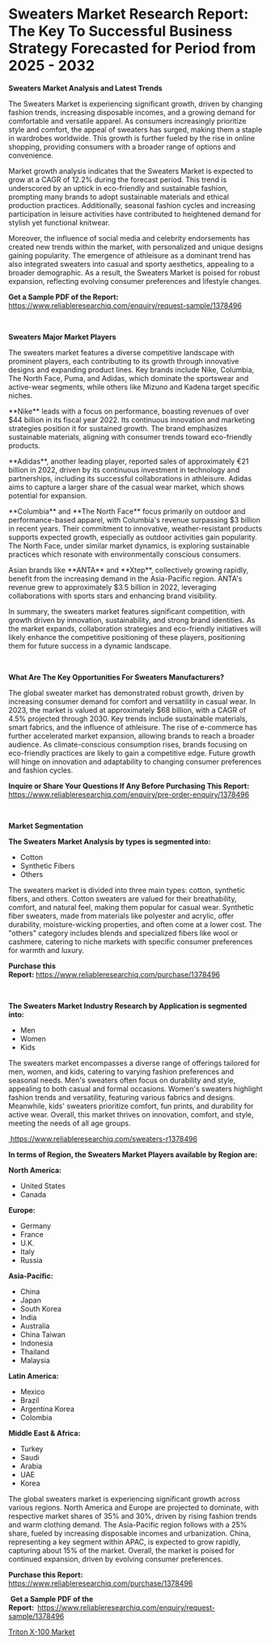 <p><h1>Sweaters Market Research Report: The Key To Successful Business Strategy Forecasted for Period from 2025 - 2032</h1></p><p><strong>Sweaters Market Analysis and Latest Trends</strong></p>
<p><p>The Sweaters Market is experiencing significant growth, driven by changing fashion trends, increasing disposable incomes, and a growing demand for comfortable and versatile apparel. As consumers increasingly prioritize style and comfort, the appeal of sweaters has surged, making them a staple in wardrobes worldwide. This growth is further fueled by the rise in online shopping, providing consumers with a broader range of options and convenience.</p><p>Market growth analysis indicates that the Sweaters Market is expected to grow at a CAGR of 12.2% during the forecast period. This trend is underscored by an uptick in eco-friendly and sustainable fashion, prompting many brands to adopt sustainable materials and ethical production practices. Additionally, seasonal fashion cycles and increasing participation in leisure activities have contributed to heightened demand for stylish yet functional knitwear.</p><p>Moreover, the influence of social media and celebrity endorsements has created new trends within the market, with personalized and unique designs gaining popularity. The emergence of athleisure as a dominant trend has also integrated sweaters into casual and sporty aesthetics, appealing to a broader demographic. As a result, the Sweaters Market is poised for robust expansion, reflecting evolving consumer preferences and lifestyle changes.</p></p>
<p><strong>Get a Sample PDF of the Report:&nbsp;</strong> <a href="https://www.reliableresearchiq.com/enquiry/request-sample/1378496?utm_campaign=1088&utm_medium=2&utm_source=Github&utm_content=ia&utm_term=06022025&utm_id=sweaters">https://www.reliableresearchiq.com/enquiry/request-sample/1378496</a></p>
<p>&nbsp;</p>
<p><strong>Sweaters Major Market Players</strong></p>
<p><p>The sweaters market features a diverse competitive landscape with prominent players, each contributing to its growth through innovative designs and expanding product lines. Key brands include Nike, Columbia, The North Face, Puma, and Adidas, which dominate the sportswear and active-wear segments, while others like Mizuno and Kadena target specific niches.</p><p>**Nike** leads with a focus on performance, boasting revenues of over $44 billion in its fiscal year 2022. Its continuous innovation and marketing strategies position it for sustained growth. The brand emphasizes sustainable materials, aligning with consumer trends toward eco-friendly products.</p><p>**Adidas**, another leading player, reported sales of approximately €21 billion in 2022, driven by its continuous investment in technology and partnerships, including its successful collaborations in athleisure. Adidas aims to capture a larger share of the casual wear market, which shows potential for expansion.</p><p>**Columbia** and **The North Face** focus primarily on outdoor and performance-based apparel, with Columbia's revenue surpassing $3 billion in recent years. Their commitment to innovative, weather-resistant products supports expected growth, especially as outdoor activities gain popularity. The North Face, under similar market dynamics, is exploring sustainable practices which resonate with environmentally conscious consumers.</p><p>Asian brands like **ANTA** and **Xtep**, collectively growing rapidly, benefit from the increasing demand in the Asia-Pacific region. ANTA's revenue grew to approximately $3.5 billion in 2022, leveraging collaborations with sports stars and enhancing brand visibility.</p><p>In summary, the sweaters market features significant competition, with growth driven by innovation, sustainability, and strong brand identities. As the market expands, collaboration strategies and eco-friendly initiatives will likely enhance the competitive positioning of these players, positioning them for future success in a dynamic landscape.</p></p>
<p>&nbsp;</p>
<p><strong>What Are The Key Opportunities For Sweaters Manufacturers?</strong></p>
<p><p>The global sweater market has demonstrated robust growth, driven by increasing consumer demand for comfort and versatility in casual wear. In 2023, the market is valued at approximately $68 billion, with a CAGR of 4.5% projected through 2030. Key trends include sustainable materials, smart fabrics, and the influence of athleisure. The rise of e-commerce has further accelerated market expansion, allowing brands to reach a broader audience. As climate-conscious consumption rises, brands focusing on eco-friendly practices are likely to gain a competitive edge. Future growth will hinge on innovation and adaptability to changing consumer preferences and fashion cycles.</p></p>
<p><strong>Inquire or Share Your Questions If Any Before Purchasing This Report:</strong> <a href="https://www.reliableresearchiq.com/enquiry/pre-order-enquiry/1378496?utm_campaign=1088&utm_medium=2&utm_source=Github&utm_content=ia&utm_term=06022025&utm_id=sweaters">https://www.reliableresearchiq.com/enquiry/pre-order-enquiry/1378496</a></p>
<p>&nbsp;</p>
<p><strong>Market Segmentation</strong></p>
<p><strong>The Sweaters Market Analysis by types is segmented into:</strong></p>
<p><ul><li>Cotton</li><li>Synthetic Fibers</li><li>Others</li></ul></p>
<p><p>The sweaters market is divided into three main types: cotton, synthetic fibers, and others. Cotton sweaters are valued for their breathability, comfort, and natural feel, making them popular for casual wear. Synthetic fiber sweaters, made from materials like polyester and acrylic, offer durability, moisture-wicking properties, and often come at a lower cost. The "others" category includes blends and specialized fibers like wool or cashmere, catering to niche markets with specific consumer preferences for warmth and luxury.</p></p>
<p><strong>Purchase this Report:&nbsp;</strong><a href="https://www.reliableresearchiq.com/purchase/1378496?utm_campaign=1088&utm_medium=2&utm_source=Github&utm_content=ia&utm_term=06022025&utm_id=sweaters">https://www.reliableresearchiq.com/purchase/1378496</a></p>
<p>&nbsp;</p>
<p><strong>The Sweaters Market Industry Research by Application is segmented into:</strong></p>
<p><ul><li>Men</li><li>Women</li><li>Kids</li></ul></p>
<p><p>The sweaters market encompasses a diverse range of offerings tailored for men, women, and kids, catering to varying fashion preferences and seasonal needs. Men's sweaters often focus on durability and style, appealing to both casual and formal occasions. Women's sweaters highlight fashion trends and versatility, featuring various fabrics and designs. Meanwhile, kids' sweaters prioritize comfort, fun prints, and durability for active wear. Overall, this market thrives on innovation, comfort, and style, meeting the needs of all age groups.</p></p>
<p><a href="https://www.reliableresearchiq.com/sweaters-r1378496?utm_campaign=1088&utm_medium=2&utm_source=Github&utm_content=ia&utm_term=06022025&utm_id=sweaters">&nbsp;https://www.reliableresearchiq.com/sweaters-r1378496</a></p>
<p><strong>In terms of Region, the Sweaters Market Players available by Region are:</strong></p>
<p>
    <p> <strong> North America: </strong>
        <ul>
            <li>United States</li>
            <li>Canada</li>
        </ul>
        </p> 
    <p> <strong> Europe: </strong>
        <ul>
            <li>Germany</li>
            <li>France</li>
            <li>U.K.</li>
            <li>Italy</li>
            <li>Russia</li>
        </ul>
        </p> 
    <p> <strong> Asia-Pacific: </strong>
        <ul>
            <li>China</li>
            <li>Japan</li>
            <li>South Korea</li>
            <li>India</li>
            <li>Australia</li>
            <li>China Taiwan</li>
            <li>Indonesia</li>
            <li>Thailand</li>
            <li>Malaysia</li>
        </ul>
        </p> 
    <p> <strong> Latin America: </strong>
        <ul>
            <li>Mexico</li>
            <li>Brazil</li>
            <li>Argentina Korea</li>
            <li>Colombia</li>
        </ul>
        </p> 
    <p> <strong> Middle East & Africa: </strong>
        <ul>
            <li>Turkey</li>
            <li>Saudi</li>
            <li>Arabia</li>
            <li>UAE</li>
            <li>Korea</li>
        </ul>
    </p>
    </p>
<p><p>The global sweaters market is experiencing significant growth across various regions. North America and Europe are projected to dominate, with respective market shares of 35% and 30%, driven by rising fashion trends and warm clothing demand. The Asia-Pacific region follows with a 25% share, fueled by increasing disposable incomes and urbanization. China, representing a key segment within APAC, is expected to grow rapidly, capturing about 15% of the market. Overall, the market is poised for continued expansion, driven by evolving consumer preferences.</p></p>
<p><strong>Purchase this Report: </strong><a href="https://www.reliableresearchiq.com/purchase/1378496?utm_campaign=1088&utm_medium=2&utm_source=Github&utm_content=ia&utm_term=06022025&utm_id=sweaters">https://www.reliableresearchiq.com/purchase/1378496</a></p>
<p>&nbsp;<strong>Get a Sample PDF of the Report:&nbsp;&nbsp;</strong><a href="https://www.reliableresearchiq.com/enquiry/request-sample/1378496?utm_campaign=1088&utm_medium=2&utm_source=Github&utm_content=ia&utm_term=06022025&utm_id=sweaters">https://www.reliableresearchiq.com/enquiry/request-sample/1378496</a></p>
<p><strong></strong></p>
<p><p><a href="https://github.com/muvdibezuh/Market-Research-Report-List-1/blob/main/triton-x-100-market.md?utm_campaign=1088&utm_medium=2&utm_source=Github&utm_content=ia&utm_term=06022025&utm_id=sweaters">Triton X-100 Market</a></p></p>